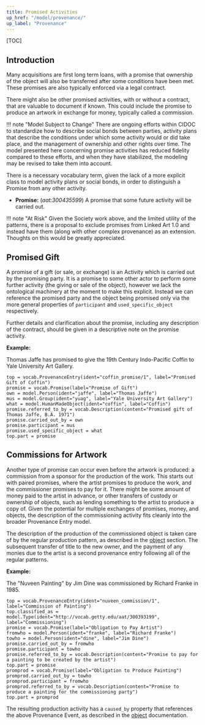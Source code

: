 ```yaml
---
title: Promised Activities
up_href: "/model/provenance/"
up_label: "Provenance"
---
```


[TOC]

## Introduction

Many acquisitions are first long term loans, with a promise that ownership of the object will also be transferred after some conditions have been met. These promises are also typically enforced via a legal contract.

There might also be other promised activities, with or without a contract, that are valuable to document if known. This could include the promise to produce an artwork in exchange for money, typically called a commission.

!!! note "Model Subject to Change"
	There are ongoing efforts within CIDOC to standardize how to describe social bonds between parties, activity plans that describe the conditions under which some activity would or did take place, and the management of ownership and other rights over time.  The model presented here concerning promise activities has reduced fidelity compared to these efforts, and when they have stabilized, the modeling may be revised to take them into account.

There is a necessary vocabulary term, given the lack of a more explicit class to model activity plans or social bonds, in order to distinguish a Promise from any other activity.

* __Promise:__ (_aat:300435599_) A promise that some future activity will be carried out.


!!! note "At Risk"
	Given the Society work above, and the limited utility of the patterns, there is a proposal to exclude promises from Linked Art 1.0 and instead have them (along with other complex provenance) as an extension. Thoughts on this would be greatly appreciated.

## Promised Gift

A promise of a gift (or sale, or exchange) is an Activity which is carried out by the promising party.  It is a promise to some other actor to perform some further activity (the giving or sale of the object), however we lack the ontological machinery at the moment to make this explicit. Instead we can reference the promised party and the object being promised only via the more general properties of `participant` and `used_specific_object` respectively. 

Further details and clarification about the promise, including any description of the contract, should be given in a descriptive note on the promise activity.

__Example:__

Thomas Jaffe has promised to give the 19th Century Indo-Pacific Coffin to Yale University Art Gallery.

```crom
top = vocab.ProvenanceEntry(ident="coffin_promise/1", label="Promised Gift of Coffin")
promise = vocab.Promise(label="Promise of Gift")
own = model.Person(ident="jaffe", label="Thomas Jaffe")
mus = model.Group(ident="yuag", label="Yale University Art Gallery")
what = model.HumanMadeObject(ident="coffin", label="Coffin")
promise.referred_to_by = vocab.Description(content="Promised gift of Thomas Jaffe, B.A. 1971")
promise.carried_out_by = own
promise.participant = mus
promise.used_specific_object = what
top.part = promise
```

## Commissions for Artwork

Another type of promise can occur even before the artwork is produced: a commission from a sponsor for the production of the work. This starts out with paired promises, where the artist promises to produce the work, and the commissioner promises to pay for it.  There might be some amount of money paid to the artist in advance, or other transfers of custody or ownership of objects, such as lending something to the artist to produce a copy of.  Given the potential for multiple exchanges of promises, money, and objects, the description of the commissioning activity fits cleanly into the broader Provenance Entry model.

The description of the production of the commissioned object is taken care of by the regular production pattern, as described in the [object](/model/object/) section. The subsequent transfer of title to the new owner, and the payment of any monies due to the artist is a second provenance entry following all of the regular patterns.

__Example:__

The "Nuveen Painting" by Jim Dine was commissioned by Richard Franke in 1985.

```crom
top = vocab.ProvenanceEntry(ident="nuveen_commission/1", label="Commission of Painting")
top.classified_as = model.Type(ident="http://vocab.getty.edu/aat/300393199", label="Commissioning")
promise = vocab.Promise(label="Obligation to Pay Artist")  
fromwho = model.Person(ident="franke", label="Richard Franke")
towho = model.Person(ident="dine", label="Jim Dine")
promise.carried_out_by = fromwho
promise.participant = towho
promise.referred_to_by = vocab.Description(content="Promise to pay for a painting to be created by the artist")
top.part = promise
promprod = vocab.Promise(label="Obligation to Produce Painting")
promprod.carried_out_by = towho
promprod.participant = fromwho
promprod.referred_to_by = vocab.Description(content="Promise to produce a painting for the commissioning party")
top.part = promprod
```

The resulting production activity has a `caused_by` property that references the above Provenance Event, as described in the [object](/model/object/production/#cause-of-production) documentation.
